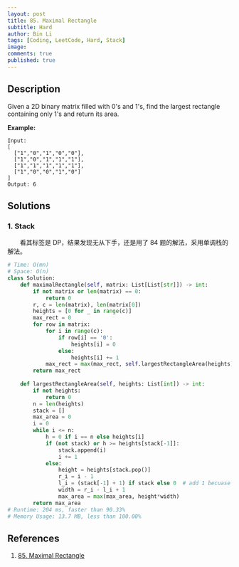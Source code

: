 ```yaml
---
layout: post
title: 85. Maximal Rectangle
subtitle: Hard
author: Bin Li
tags: [Coding, LeetCode, Hard, Stack]
image: 
comments: true
published: true
---
```


## Description

Given a 2D binary matrix filled with 0's and 1's, find the largest rectangle containing only 1's and return its area.

**Example:**

```
Input:
[
  ["1","0","1","0","0"],
  ["1","0","1","1","1"],
  ["1","1","1","1","1"],
  ["1","0","0","1","0"]
]
Output: 6
```


## Solutions
### 1. Stack
　　看其标签是 DP，结果发现无从下手，还是用了 84 题的解法，采用单调栈的解法。

```python
# Time: O(mn)
# Space: O(n)
class Solution:
    def maximalRectangle(self, matrix: List[List[str]]) -> int:
        if not matrix or len(matrix) == 0:
            return 0
        r, c = len(matrix), len(matrix[0])
        heights = [0 for _ in range(c)]
        max_rect = 0
        for row in matrix:
            for i in range(c):
                if row[i] == '0':
                    heights[i] = 0
                else:
                    heights[i] += 1
            max_rect = max(max_rect, self.largestRectangleArea(heights))
        return max_rect
    
    def largestRectangleArea(self, heights: List[int]) -> int:
        if not heights:
            return 0
        n = len(heights)
        stack = []
        max_area = 0
        i = 0
        while i <= n: 
            h = 0 if i == n else heights[i]
            if (not stack) or h >= heights[stack[-1]]:
                stack.append(i)
                i += 1
            else:
                height = heights[stack.pop()]
                r_i = i - 1
                l_i = (stack[-1] + 1) if stack else 0  # add 1 becuase pop first
                width = r_i - l_i + 1 
                max_area = max(max_area, height*width)
        return max_area
# Runtime: 204 ms, faster than 90.33%
# Memory Usage: 13.7 MB, less than 100.00%
```

## References
1. [85. Maximal Rectangle](https://leetcode.com/problems/maximal-rectangle)